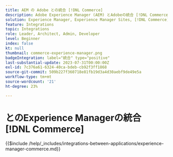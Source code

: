 ```yaml
---
title: AEM の Adobe との統合 [!DNL Commerce]
description: Adobe Experience Manager (AEM) とAdobeの統合 [!DNL Commerce] 魅力的なショッピングエクスペリエンスを構築します。
solution: Experience Manager, Experience Manager Sites, [!DNL Commerce]
feature: Integrations
topic: Integrations
role: Leader, Architect, Admin, Developer
level: Beginner
index: false
kt: null
thumbnail: commerce-experience-manager.png
badgeIntegration: label="統合" type="positive"
last-substantial-update: 2023-07-31T00:00:00Z
exl-id: 7c376a61-6324-40ca-bdeb-cb92f3ff1868
source-git-commit: 509b227f360718e81fb19d3a4d30aebf9de49e5a
workflow-type: tm+mt
source-wordcount: '21'
ht-degree: 23%

---
```


# とのExperience Managerの統合 [!DNL Commerce]

{{$include /help/_includes/integrations-between-applications/experience-manager-commerce.md}}
